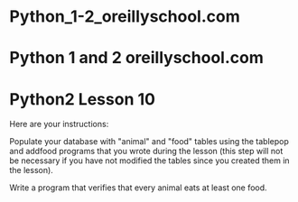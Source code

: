 # Python_1-2_oreillyschool.com
# Python 1 and 2 oreillyschool.com
# Python2 Lesson 10
Here are your instructions:

Populate your database with "animal" and "food" tables using the tablepop and addfood programs that you wrote during the lesson (this step will not be necessary if you have not modified the tables since you created them in the lesson).

Write a program that verifies that every animal eats at least one food.

